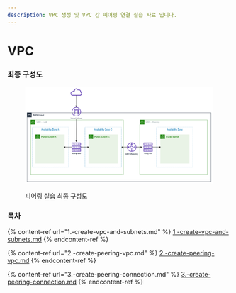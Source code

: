 ```yaml
---
description: VPC 생성 및 VPC 간 피어링 연결 실습 자료 입니다.
---
```


# VPC

### 최종 구성도

<figure><img src="../.gitbook/assets/image (8).png" alt=""><figcaption><p>피어링 실습 최종 구성도</p></figcaption></figure>

### 목차

{% content-ref url="1.-create-vpc-and-subnets.md" %}
[1.-create-vpc-and-subnets.md](1.-create-vpc-and-subnets.md)
{% endcontent-ref %}

{% content-ref url="2.-create-peering-vpc.md" %}
[2.-create-peering-vpc.md](2.-create-peering-vpc.md)
{% endcontent-ref %}

{% content-ref url="3.-create-peering-connection.md" %}
[3.-create-peering-connection.md](3.-create-peering-connection.md)
{% endcontent-ref %}
